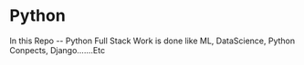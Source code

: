 # Python
In this Repo -- Python Full Stack Work is done like ML, DataScience, Python Conpects, Django.......Etc
